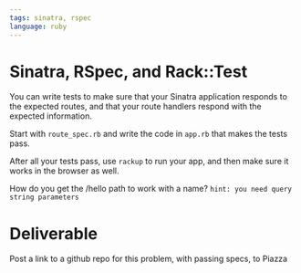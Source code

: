 ```yaml
---
tags: sinatra, rspec
language: ruby
---
```


# Sinatra, RSpec, and Rack::Test

You can write tests to make sure that your Sinatra application responds
to the expected routes, and that your route handlers respond with the
expected information.

Start with `route_spec.rb` and write the code in `app.rb` that makes the
tests pass.

After all your tests pass, use `rackup` to run your app, and then make
sure it works in the browser as well.

How do you get the /hello path to work with a name?
`hint: you need query string parameters`

# Deliverable

Post a link to a github repo for this problem, with passing specs, to
Piazza
